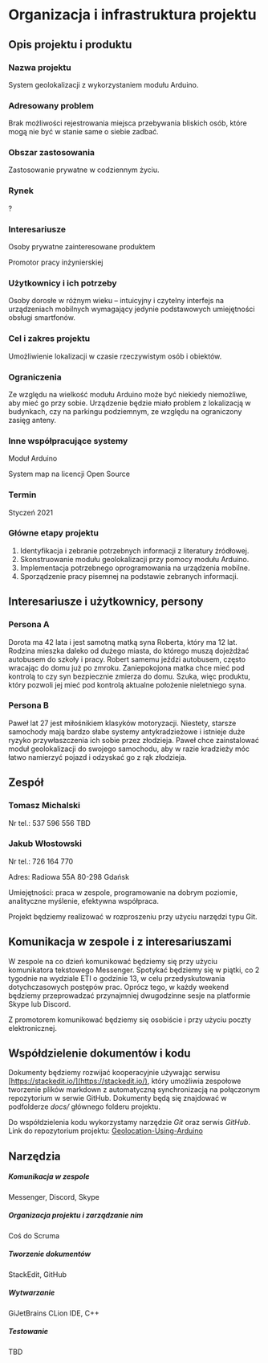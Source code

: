 # Organizacja i infrastruktura projektu

## Opis projektu i produktu

### Nazwa projektu

System geolokalizacji z wykorzystaniem modułu Arduino.

### Adresowany problem

Brak możliwości rejestrowania miejsca przebywania bliskich osób, które mogą nie być w stanie same o siebie zadbać.

### Obszar zastosowania
Zastosowanie prywatne w codziennym życiu.
### Rynek
?
### Interesariusze

Osoby prywatne zainteresowane produktem

Promotor pracy inżynierskiej

### Użytkownicy i ich potrzeby

Osoby dorosłe w różnym wieku – intuicyjny i czytelny interfejs na urządzeniach mobilnych wymagający jedynie podstawowych umiejętności obsługi smartfonów.

### Cel i zakres projektu

Umożliwienie lokalizacji w czasie rzeczywistym osób i obiektów.

### Ograniczenia

Ze względu na wielkość modułu Arduino może być niekiedy niemożliwe, aby mieć go przy sobie.
Urządzenie będzie miało problem z lokalizacją w budynkach, czy na parkingu podziemnym, ze względu na ograniczony zasięg anteny.
### Inne współpracujące systemy

Moduł Arduino

System map na licencji Open Source

### Termin

Styczeń 2021

### Główne etapy projektu

1.  Identyfikacja i zebranie potrzebnych informacji z literatury źródłowej.
2.  Skonstruowanie modułu geolokalizacji przy pomocy modułu Arduino.
3.  Implementacja potrzebnego oprogramowania na urządzenia mobilne.
4.  Sporządzenie pracy pisemnej na podstawie zebranych informacji.
## Interesariusze i użytkownicy, persony

### Persona A

Dorota ma 42 lata i jest samotną matką syna Roberta, który ma 12 lat. Rodzina mieszka daleko od dużego miasta, do którego muszą dojeżdżać autobusem do szkoły i pracy. Robert samemu jeździ autobusem, często wracając do domu już po zmroku. Zaniepokojona matka chce mieć pod kontrolą to czy syn bezpiecznie zmierza do domu. Szuka, więc produktu, który pozwoli jej mieć pod kontrolą aktualne położenie nieletniego syna.

### Persona B

Paweł lat 27 jest miłośnikiem klasyków motoryzacji. Niestety, starsze samochody mają bardzo słabe systemy antykradzieżowe i istnieje duże ryzyko przywłaszczenia ich sobie przez złodzieja. Paweł chce zainstalować moduł geolokalizacji do swojego samochodu, aby w razie kradzieży móc łatwo namierzyć pojazd i odzyskać go z rąk złodzieja.

## Zespół

### Tomasz Michalski
Nr tel.: 537 596 556
TBD

### Jakub Włostowski

Nr tel.: 726 164 770

Adres: Radiowa 55A 80-298 Gdańsk

Umiejętności: praca w zespole, programowanie na dobrym poziomie, analityczne myślenie, efektywna współpraca.

Projekt będziemy realizować w rozproszeniu przy użyciu narzędzi typu Git.

## Komunikacja w zespole i z interesariuszami

W zespole na co dzień komunikować będziemy się przy użyciu komunikatora tekstowego Messenger. Spotykać będziemy się w piątki, co 2 tygodnie na wydziale ETI o godzinie 13, w celu przedyskutowania dotychczasowych postępów prac. Oprócz tego, w każdy weekend będziemy przeprowadzać przynajmniej dwugodzinne sesje na platformie Skype lub Discord.

Z promotorem komunikować będziemy się osobiście i  przy użyciu poczty elektronicznej.

## Współdzielenie dokumentów i kodu
Dokumenty będziemy rozwijać kooperacyjnie używając serwisu [https://stackedit.io/](https://stackedit.io/), który umożliwia zespołowe tworzenie plików markdown z automatyczną synchronizacją na połączonym repozytorium w serwie GitHub. Dokumenty będą się znajdować w podfolderze *docs/* głównego folderu projektu.

Do współdzielenia kodu wykorzystamy narzędzie *Git* oraz serwis *GitHub*. 
Link do repozytorium projektu: [Geolocation-Using-Arduino](https://github.com/TomaszMich/Geolocation-Using-Arduino)

## Narzędzia
##### Komunikacja w zespole
Messenger, Discord, Skype
##### Organizacja projektu i zarządzanie nim
Coś do Scruma
##### Tworzenie dokumentów
StackEdit, GitHub
##### Wytwarzanie
GiJetBrains CLion IDE, C++
##### Testowanie
TBD
<!--stackedit_data:
eyJkaXNjdXNzaW9ucyI6eyJuc2xqOGg5YVhOMWVhVGxsIjp7In
N0YXJ0Ijo1MTgsImVuZCI6NjQwLCJ0ZXh0IjoiaW50dWljeWpu
eSBpIGN6eXRlbG55IGludGVyZmVqcyBuYSB1cnrEhWR6ZW5pYW
NoIG1vYmlsbnljaCB3eW1hZ2FqxIVjeSBqZWR5bmllIHBv4oCm
In0sInpxUVhEZnZGZFl5eTM4WkwiOnsic3RhcnQiOjIzMTYsIm
VuZCI6MjM0OCwidGV4dCI6IkFkcmVzOiBSYWRpb3dhIDU1QSA4
MC0yOTggR2RhxYRzayJ9fSwiY29tbWVudHMiOnsiaDFyM3lidX
V3V2pmTjZDMyI6eyJkaXNjdXNzaW9uSWQiOiJuc2xqOGg5YVhO
MWVhVGxsIiwic3ViIjoiZ2g6MjM1NTU5NzMiLCJ0ZXh0IjoiQ3
plbXUgb3Bpc3VqZXN6IHR1IGludGVyZmVqcz8iLCJjcmVhdGVk
IjoxNTg0NTQ2NDEzMjY3fSwiMVZ0SDlzN2RwTTdoS2hraSI6ey
JkaXNjdXNzaW9uSWQiOiJ6cVFYRGZ2RmRZeXkzOFpMIiwic3Vi
IjoiZ2g6MjM1NTU5NzMiLCJ0ZXh0IjoiVyBzdW1pZSBwbyBjby
B0byBtYW15IGRhd2HEhyIsImNyZWF0ZWQiOjE1ODQ1NDczMzM1
OTV9fSwiaGlzdG9yeSI6WzEwNjk2OTY2MDksNTU0NDEyNDg5LD
EyODE4NTY4NDksLTE0NjIzNzEwMjEsLTE1NjAyMzIxNiwtMTg2
MjAxNzAwNl19
-->